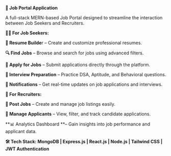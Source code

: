 **🚀 Job Portal Application**

A full-stack MERN-based Job Portal designed to streamline the interaction between Job Seekers and Recruiters.


**👩‍💻 For Job Seekers:**

**🧾 Resume Builde**r – Create and customize professional resumes.

**🔍 Find Jobs** – Browse and search for jobs using advanced filters.

**💼 Apply for Jobs** – Submit applications directly through the platform.

**🧠 Interview Preparation** – Practice DSA, Aptitude, and Behavioral questions.

**🔔 Notifications** – Get real-time updates on job applications and interviews.

**🏢 For Recruiters:**

**📢 Post Jobs** – Create and manage job listings easily.

**👥 Manage Applicants** – View, filter, and track candidate applications.

**📊 Analytics Dashboard **– Gain insights into job performance and applicant data.

**🛠️ Tech Stack:
MongoDB | Express.js | React.js | Node.js | Tailwind CSS | JWT Authentication**
